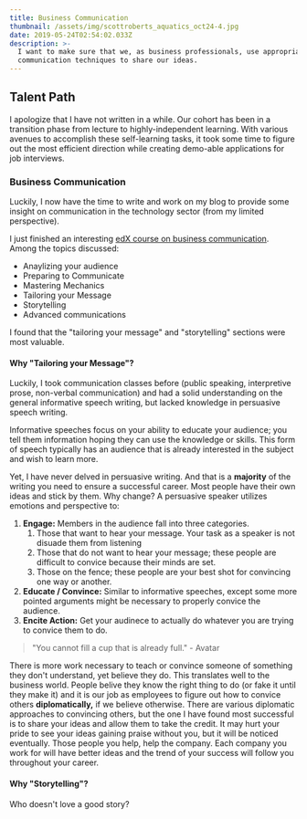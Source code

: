 ```yaml
---
title: Business Communication
thumbnail: /assets/img/scottroberts_aquatics_oct24-4.jpg
date: 2019-05-24T02:54:02.033Z
description: >-
  I want to make sure that we, as business professionals, use appropriate
  communication techniques to share our ideas.
---
```

## Talent Path

I apologize that I have not written in a while. Our cohort has been in a transition phase from lecture to highly-independent learning. With various avenues to accomplish these self-learning tasks, it took some time to figure out  the most efficient direction while creating demo-able applications for job interviews.

### Business Communication

Luckily, I now have the time to write and work on my blog to provide some insight on communication in the technology sector (from my limited perspective).

I just finished an interesting [edX course on business communication](https://www.edx.org/course/business-communications-ubcx-bus2x). Among the topics discussed:

* Anaylizing your audience
* Preparing to Communicate
* Mastering Mechanics
* Tailoring your Message
* Storytelling
* Advanced communications

I found that the "tailoring your message" and "storytelling" sections were most valuable. 

#### Why "Tailoring your Message"?

Luckily, I took communication classes before (public speaking, interpretive prose, non-verbal communication) and had a solid understanding on the general informative speech writing, but lacked knowledge in persuasive speech writing.

Informative speeches focus on your ability to educate your audience; you tell them information hoping they can use the knowledge or skills. This form of speech typically has an audience that is already interested in the subject and wish to learn more.

Yet, I have never delved in persuasive writing. And that is a **majority** of the writing you need to ensure a successful career. Most people have their own ideas and stick by them. Why change? A persuasive speaker utilizes emotions and perspective to:

1. **Engage:** Members in the audience fall into three categories.
   1. Those that want to hear your message. Your task as a speaker is not disuade them from listening
   2. Those that do not want to hear your message; these people are difficult to convice because their minds are set.
   3. Those on the fence; these people are your best shot for convincing one way or another.
2. **Educate / Convince:** Similar to informative speeches, except some more pointed arguments might be necessary to properly convice the audience. 
3. **Encite Action:** Get your audinece to actually do whatever you are trying to convice them to do.

> "You cannot fill a cup that is already full." - Avatar

There is more work necessary to teach or convince someone of something they don't understand, yet believe they do. This translates well to the business world. People belive they know the right thing to do (or fake it until they make it) and it is our job as employees to figure out how to convice others **diplomatically,** if we believe otherwise. There are various diplomatic approaches to convincing others, but the one I have found most successful is to share your ideas and allow them to take the credit. It may hurt your pride to see your ideas gaining praise without you, but it will be noticed eventually. Those people you help, help the company. Each company you work for will have better ideas and the trend of your success will follow you throughout your career.

#### Why "Storytelling"?

Who doesn't love a good story?
